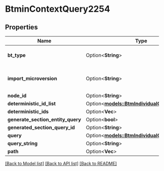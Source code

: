 # BtminContextQuery2254

## Properties

Name | Type | Description | Notes
------------ | ------------- | ------------- | -------------
**bt_type** | Option<**String**> | Type of JSON object. | [optional]
**import_microversion** | Option<**String**> | Microversion that resulted from the import. | [optional]
**node_id** | Option<**String**> |  | [optional]
**deterministic_id_list** | Option<[**models::BtmIndividualQueryBase139**](BTMIndividualQueryBase-139.md)> |  | [optional]
**deterministic_ids** | Option<**Vec<String>**> |  | [optional]
**generate_section_entity_query** | Option<**bool**> |  | [optional]
**generated_section_query_id** | Option<**String**> |  | [optional]
**query** | Option<[**models::BtmIndividualQueryBase139**](BTMIndividualQueryBase-139.md)> |  | [optional]
**query_string** | Option<**String**> |  | [optional]
**path** | Option<**Vec<String>**> |  | [optional]

[[Back to Model list]](../README.md#documentation-for-models) [[Back to API list]](../README.md#documentation-for-api-endpoints) [[Back to README]](../README.md)


